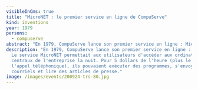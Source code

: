```yaml
---
visibleInCms: true
title: "MicroNET : le premier service en ligne de CompuServe"
kind: inventions
year: 1979
persons:
  - compuserve
abstract: "En 1979, CompuServe lance son premier service en ligne : MicroNET. "
description: "En 1979, CompuServe lance son premier service en ligne : MicroNET.
  Le service MicroNET permettait aux utilisateurs d'accéder aux ordinateurs
  centraux de l'entreprise la nuit. Pour 5 dollars de l'heure (plus le coût de
  l'appel téléphonique), ils pouvaient exécuter des programmes, s'envoyer des
  courriels et lire des articles de presse."
image: /images/events/200924-trs-80.jpg
---
```

